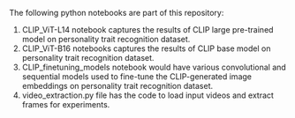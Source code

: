The following python notebooks are part of this repository:

1. CLIP_ViT-L14 notebook captures the results of CLIP large pre-trained model on personality trait recognition dataset.
2. CLIP_ViT-B16 notebooks captures the results of CLIP base model on personality trait recognition dataset.
3. CLIP_finetuning_models notebook would have various convolutional and sequential models used to fine-tune the CLIP-generated image embeddings on personality trait recognition dataset.
4. video_extraction.py file has the code to load input videos and extract frames for experiments. 
